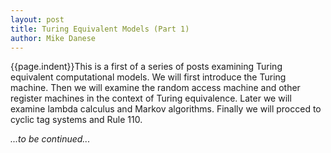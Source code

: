```yaml
---
layout: post
title: Turing Equivalent Models (Part 1)
author: Mike Danese
---
```

  

{{page.indent}}This is a first of a series of posts examining Turing equivalent computational models. We will first introduce the Turing machine. Then we will examine the random access machine and other register machines in the context of Turing equivalence. Later we will examine lambda calculus and Markov algorithms. Finally we will procced to cyclic tag systems and Rule 110.

*...to be continued...*